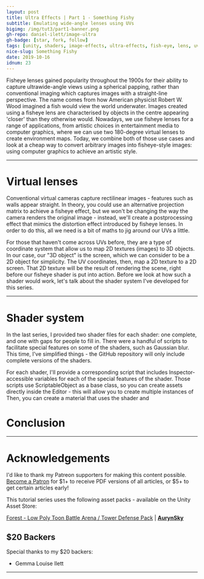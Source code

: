 ```yaml
---
layout: post
title: Ultra Effects | Part 1 - Something Fishy
subtitle: Emulating wide-angle lenses using UVs
bigimg: /img/tut3/part1-banner.png
gh-repo: daniel-ilett/image-ultra
gh-badge: [star, fork, follow]
tags: [unity, shaders, image-effects, ultra-effects, fish-eye, lens, uvs]
nice-slug: Something Fishy
date: 2019-10-16
idnum: 23
---
```


Fisheye lenses gained popularity throughout the 1900s for their ability to capture ultrawide-angle views using a spherical papping, rather than conventional imaging which captures images with a straight-line perspective. The name comes from how American physicist Robert W. Wood imagined a fish would view the world underwater. Images created using a fisheye lens are characterised by objects in the centre appearing 'closer' than they otherwise would. Nowadays, we use fisheye lenses for a range of applications, from artistic choices in entertainment media to computer graphics, where we can use two 180-degree virtual lenses to create environment maps. Today, we combine both of those use cases and look at a cheap way to convert arbitrary images into fisheye-style images: using computer graphics to achieve an artistic style.

<!-- Image of fisheye photo here -->

<hr/>

# Virtual lenses

Conventional virtual cameras capture rectilinear images - features such as walls appear straight. In theory, you could use an alternative projection matrix to achieve a fisheye effect, but we won't be changing the way the camera renders the original image - instead, we'll create a postprocessing effect that mimics the distortion effect introduced by fisheye lenses. In order to do this, all we need is a bit of maths to jig around our UVs a little.

For those that haven't come across UVs before, they are a type of coordinate system that allow us to map 2D textures (images) to 3D objects. In our case, our "3D object" is the screen, which we can consider to be a 2D object for simplicity. The UV coordinates, then, map a 2D texture to a 2D screen. That 2D texture will be the result of rendering the scene, right before our fisheye shader is put into action. Before we look at how such a shader would work, let's talk about the shader system I've developed for this series.

<hr/>

# Shader system

In the last series, I provided two shader files for each shader: one complete, and one with gaps for people to fill in. There were a handful of scripts to facilitate special features on some of the shaders, such as Gaussian blur. This time, I've simplified things - the GitHub repository will only include complete versions of the shaders.

For each shader, I'll provide a corresponding script that includes Inspector-accessible variables for each of the special features of the shader. Those scripts use ScriptableObject as a base class, so you can create assets directly inside the Editor - this will allow you to create multiple instances of Then, you can create a material that uses the shader and

# Conclusion

<hr/>

# Acknowledgements

I'd like to thank my Patreon supporters for making this content possible. [Become a Patron](https://www.patreon.com/danielilett) for $1+ to receive PDF versions of all articles, or $5+ to get certain articles early!

This tutorial series uses the following asset packs - available on the Unity Asset Store:

[Forest - Low Poly Toon Battle Arena / Tower Defense Pack](https://assetstore.unity.com/packages/3d/environments/forest-low-poly-toon-battle-arena-tower-defense-pack-100080) | [**AurynSky**](https://assetstore.unity.com/publishers/17283)

## $20 Backers

Special thanks to my $20 backers:

- Gemma Louise Ilett

<hr/>
